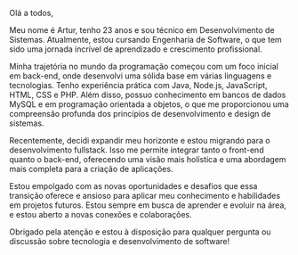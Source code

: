 Olá a todos,

Meu nome é Artur, tenho 23 anos e sou técnico em Desenvolvimento de Sistemas. Atualmente, estou cursando Engenharia de Software, o que tem sido uma jornada incrível de aprendizado e crescimento profissional.

Minha trajetória no mundo da programação começou com um foco inicial em back-end, onde desenvolvi uma sólida base em várias linguagens e tecnologias. Tenho experiência prática com Java, Node.js, JavaScript, HTML, CSS e PHP. Além disso, possuo conhecimento em bancos de dados MySQL e em programação orientada a objetos, o que me proporcionou uma compreensão profunda dos princípios de desenvolvimento e design de sistemas.

Recentemente, decidi expandir meu horizonte e estou migrando para o desenvolvimento fullstack. Isso me permite integrar tanto o front-end quanto o back-end, oferecendo uma visão mais holística e uma abordagem mais completa para a criação de aplicações.

Estou empolgado com as novas oportunidades e desafios que essa transição oferece e ansioso para aplicar meu conhecimento e habilidades em projetos futuros. Estou sempre em busca de aprender e evoluir na área, e estou aberto a novas conexões e colaborações.

Obrigado pela atenção e estou à disposição para qualquer pergunta ou discussão sobre tecnologia e desenvolvimento de software!



